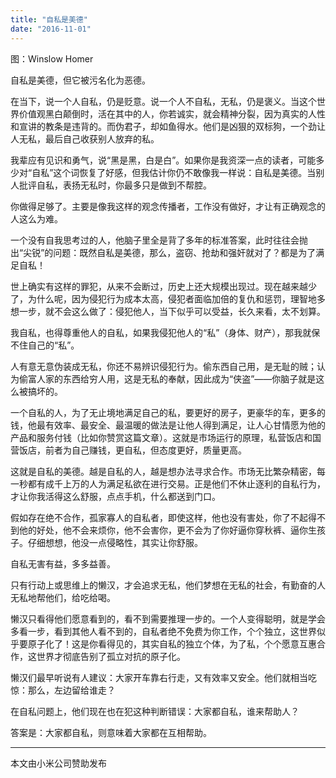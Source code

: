 ```yaml
---
title: "自私是美德"
date: "2016-11-01"
---
```


图：Winslow Homer

自私是美德，但它被污名化为恶德。

在当下，说一个人自私，仍是贬意。说一个人不自私，无私，仍是褒义。当这个世界价值观黑白颠倒时，活在其中的人，你若诚实，就会精神分裂，因为真实的人性和宣讲的教条是违背的。而伪君子，却如鱼得水。他们是凶狠的双标狗，一个劲让人无私，最后自己收获别人放弃的私。

我辈应有见识和勇气，说“黑是黑，白是白”。如果你是我资深一点的读者，可能多少对“自私”这个词恢复了好感，但我估计你仍不敢像我一样说：自私是美德。当别人批评自私，表扬无私时，你最多只是做到不帮腔。  

你做得足够了。主要是像我这样的观念传播者，工作没有做好，才让有正确观念的人这么为难。

一个没有自我思考过的人，他脑子里全是背了多年的标准答案，此时往往会抛出“尖锐”的问题：既然自私是美德，那么，盗窃、抢劫和强奸就对了？都是为了满足自私！

世上确实有这样的罪犯，从来不会断过，历史上还大规模出现过。现在越来越少了，为什么呢，因为侵犯行为成本太高，侵犯者面临加倍的复仇和惩罚，理智地多想一步，就不会这么做了：侵犯他人，当下似乎可以受益，长久来看，太不划算。

我自私，也得尊重他人的自私，如果我侵犯他人的“私”（身体、财产），那我就保不住自己的“私”。

人有意无意伪装成无私，你还不易辨识侵犯行为。偷东西自己用，是无耻的贼；认为偷富人家的东西给穷人用，这是无私的奉献，因此成为“侠盗”——你脑子就是这么被搞坏的。  

一个自私的人，为了无止境地满足自己的私，要更好的房子，更豪华的车，更多的钱，他最有效率、最安全、最温暖的做法是让他人得到满足，让人心甘情愿为他的产品和服务付钱（比如你赞赏这篇文章）。这就是市场运行的原理，私营饭店和国营饭店，前者为自己赚钱，更自私，但态度更好，质量更高。

这就是自私的美德。越是自私的人，越是想办法寻求合作。市场无比繁杂精密，每一秒都有成千上万的人为满足私欲在进行交易。正是他们不休止逐利的自私行为，才让你我活得这么舒服，点点手机，什么都送到门口。

假如存在绝不合作，孤家寡人的自私者，即使这样，他也没有害处，你了不起得不到他的好处，他不会来烦你，他不会害你，更不会为了你好逼你穿秋裤、逼你生孩子。仔细想想，他没一点侵略性，其实让你舒服。  

自私无害有益，多多益善。

只有行动上或思维上的懒汉，才会追求无私，他们梦想在无私的社会，有勤奋的人无私地帮他们，给吃给喝。

懒汉只看得他们愿意看到的，看不到需要推理一步的。一个人变得聪明，就是学会多看一步，看到其他人看不到的，自私者绝不免费为你工作，个个独立，这世界似乎要原子化了！这是你看得见的，其实自私的独立个体，为了私，个个愿意互惠合作，这世界才彻底告别了孤立对抗的原子化。

懒汉们最早听说有人建议：大家开车靠右行走，又有效率又安全。他们就相当吃惊：那么，左边留给谁走？

在自私问题上，他们现在也在犯这种判断错误：大家都自私，谁来帮助人？

答案是：大家都自私，则意味着大家都在互相帮助。

* * *

本文由小米公司赞助发布

